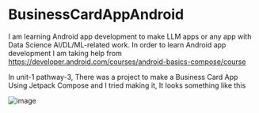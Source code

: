 # BusinessCardAppAndroid

I am learning Android app development to make LLM apps or any app with Data Science AI/DL/ML-related work.
In order to learn Android app development I am taking help from 
https://developer.android.com/courses/android-basics-compose/course

In unit-1 pathway-3, There was a project to make a Business Card App Using Jetpack Compose and I tried making it, It looks something like this

![image](https://github.com/manindersingh120996/BusinessCardAppAndroid/assets/72062554/0bfe8694-899c-4db7-9b5c-315a0a3feee5)

